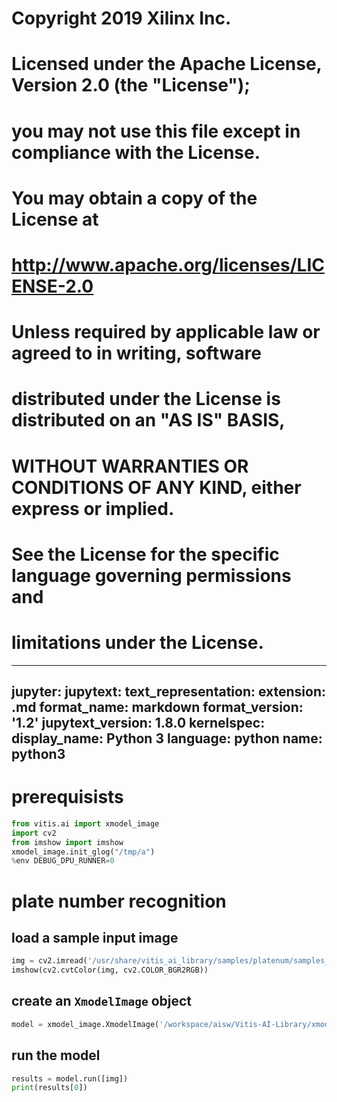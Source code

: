 #
# Copyright 2019 Xilinx Inc.
#
# Licensed under the Apache License, Version 2.0 (the "License");
# you may not use this file except in compliance with the License.
# You may obtain a copy of the License at
#
#     http://www.apache.org/licenses/LICENSE-2.0
#
# Unless required by applicable law or agreed to in writing, software
# distributed under the License is distributed on an "AS IS" BASIS,
# WITHOUT WARRANTIES OR CONDITIONS OF ANY KIND, either express or implied.
# See the License for the specific language governing permissions and
# limitations under the License.
---
jupyter:
  jupytext:
    text_representation:
      extension: .md
      format_name: markdown
      format_version: '1.2'
      jupytext_version: 1.8.0
  kernelspec:
    display_name: Python 3
    language: python
    name: python3
---

# prerequisists

```python
from vitis.ai import xmodel_image
import cv2
from imshow import imshow
xmodel_image.init_glog("/tmp/a")
%env DEBUG_DPU_RUNNER=0
```


# plate number recognition


## load a sample input image

```python
img = cv2.imread('/usr/share/vitis_ai_library/samples/platenum/samples_platenum.jpg')
imshow(cv2.cvtColor(img, cv2.COLOR_BGR2RGB))
```

## create an `XmodelImage` object

```python
model = xmodel_image.XmodelImage('/workspace/aisw/Vitis-AI-Library/xmodel_image/models/plate_num/plate_num.xmodel')
```

## run the model

```python
results = model.run([img])
print(results[0])
```
